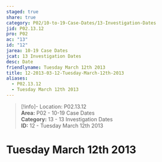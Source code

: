 ```yaml
---  
staged: true  
share: true  
category: P02/10-to-19-Case-Dates/13-Investigation-Dates  
jid: P02.13.12  
pro: P02  
ac: "13"  
id: "12"  
jarea: 10-19 Case Dates  
jcat: 13 Investigation Dates  
desc: Date  
friendlyname: Tuesday March 12th 2013  
title: 12-2013-03-12-Tuesday-March-12th-2013  
aliases:  
  - P02.13.12  
  - Tuesday March 12th 2013  
---  
```

  
>[!info]- Location: P02.13.12  
>**Area:** P02 - 10-19 Case Dates  
>**Category:** 13 - 13 Investigation Dates  
>**ID:** 12 - Tuesday March 12th 2013  
  
# Tuesday March 12th 2013  

